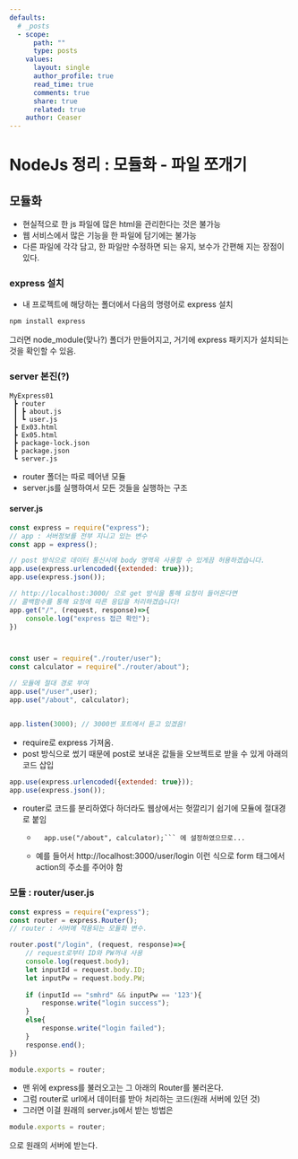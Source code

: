```yaml
---
defaults:
  # _posts
  - scope:
      path: ""
      type: posts
    values:
      layout: single
      author_profile: true
      read_time: true
      comments: true
      share: true
      related: true
    author: Ceaser
---
```


# NodeJs 정리 : 모듈화 - 파일 쪼개기
## 모듈화
- 현실적으로 한 js 파일에 많은 html을 관리한다는 것은 불가능
- 웹 서비스에서 많은 기능을 한 파일에 담기에는 불가능
- 다른 파일에 각각 담고, 한 파일만 수정하면 되는 유지, 보수가 간편해 지는 장점이 있다. 

### express 설치
- 내 프로젝트에 해당하는 폴더에서 다음의 명령어로 express 설치
```cmd
npm install express
```
그러면 node_module(맞나?) 폴더가 만들어지고, 거기에 express 패키지가 설치되는 것을 확인할 수 있음.

### server 본진(?)
```
MyExpress01
 ┣ router
 ┃ ┣ about.js
 ┃ ┗ user.js
 ┣ Ex03.html
 ┣ Ex05.html
 ┣ package-lock.json
 ┣ package.json
 ┗ server.js
 ```
 - router 폴더는 따로 떼어낸 모듈
 - server.js를 실행하여서 모든 것들을 실행하는 구조

#### server.js
```javascript
const express = require("express");
// app : 서버정보를 전부 지니고 있는 변수
const app = express();

// post 방식으로 데이터 통신시에 body 영역윽 사용할 수 있게끔 허용하겠습니다. 
app.use(express.urlencoded({extended: true}));
app.use(express.json());

// http://localhost:3000/ 으로 get 방식을 통해 요청이 들어온다면 
// 콜백함수를 통해 요청에 따른 응답을 처리하겠습니다!
app.get("/", (request, response)=>{
    console.log("express 접근 확인");
})



const user = require("./router/user");
const calculator = require("./router/about");

// 모듈에 절대 경로 부여
app.use("/user",user);
app.use("/about", calculator);


app.listen(3000); // 3000번 포트에서 듣고 있겠음!

```
- require로 express 가져옴.
- post 방식으로 썼기 때문에 post로 보내온 값들을 오브젝트로 받을 수 있게 아래의 코드 삽입
```javascript
app.use(express.urlencoded({extended: true}));
app.use(express.json());
```
- router로 코드를 분리하였다 하더라도 웹상에서는 헛깔리기 쉽기에 모듈에 절대경로 붙임
  - ```app.use("/user",user);
      app.use("/about", calculator);``` 에 설정하였으므로...
  - 예를 들어서 http://localhost:3000/user/login 이런 식으로 form 태그에서 action의 주소를 주어야 함

### 모듈 : router/user.js
```javascript
const express = require("express");
const router = express.Router();
// router : 서버에 적용되는 모듈화 변수. 

router.post("/login", (request, response)=>{
    // request로부터 ID와 PW꺼내 사용
    console.log(request.body);
    let inputId = request.body.ID;
    let inputPw = request.body.PW;
    
    if (inputId == "smhrd" && inputPw == '123'){
        response.write("login success");
    }
    else{
        response.write("login failed");
    }
    response.end();
})

module.exports = router;
```
- 맨 위에 express를 불러오고는 그 아래의 Router를 불러온다. 
- 그럼 router로 url에서 데이터를 받아 처리하는 코드(원래 서버에 있던 것)
- 그러면 이걸 원래의 server.js에서 받는 방법은 
```javascript
module.exports = router;
```
으로 원래의 서버에 받는다. 